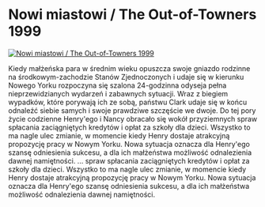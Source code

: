 Nowi miastowi / The Out-of-Towners 1999 
=============
[![Nowi miastowi / The Out-of-Towners 1999 ](http://vidos.pl/images/player.gif)](http://vidos.pl/nowi-miastowi-the-out-of-towners-1999)

 Kiedy małżeńska para w średnim wieku opuszcza swoje gniazdo rodzinne na środkowym-zachodzie Stanów Zjednoczonych i udaje się w kierunku Nowego Yorku rozpoczyna się szalona 24-godzinna odyseja pełna nieprzewidzianych wydarzeń i zabawnych sytuacji. Wraz z biegiem wypadków, które porywają ich ze sobą, państwu Clark udaje się w końcu odnaleźć siebie samych i swoje prawdziwe szczęście we dwoje. Do tej pory życie codzienne Henry'ego i Nancy obracało się wokół przyziemnych spraw spłacania zaciągniętych kredytów i opłat za szkoły dla dzieci. Wszystko to ma nagle ulec zmianie, w momencie kiedy Henry dostaje atrakcyjną propozycję pracy w Nowym Yorku. Nowa sytuacja oznacza dla Henry'ego szansę odniesienia sukcesu, a dla ich małżeństwa możliwość odnalezienia dawnej namiętności.   ... spraw spłacania zaciągniętych kredytów i opłat za szkoły dla dzieci. Wszystko to ma nagle ulec zmianie, w momencie kiedy Henry dostaje atrakcyjną propozycję pracy w Nowym Yorku. Nowa sytuacja oznacza dla Henry'ego szansę odniesienia sukcesu, a dla ich małżeństwa możliwość odnalezienia dawnej namiętności.
